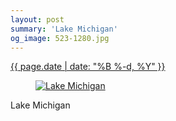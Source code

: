 ```yaml
---
layout: post
summary: 'Lake Michigan'
og_image: 523-1280.jpg
---
```


<p>
 <time>
  <a href="/523">
   {{ page.date | date: "%B %-d, %Y" }}
  </a>
 </time>
 <a href="/523">
  <figure data-taken="8/14/2016">
   <img alt="Lake Michigan" sizes="(min-width: 700px) 50vw, calc(100vw - 2rem)" src="{{ site.assets_url }}/523-640.jpg" srcset="{{ site.assets_url }}/523-320.jpg 320w, {{ site.assets_url }}/523-640.jpg 640w, {{ site.assets_url }}/523-960.jpg 960w, {{ site.assets_url }}/523-1280.jpg 1280w"/>
  </figure>
 </a>
 <span>
  Lake Michigan
 </span>
</p>
